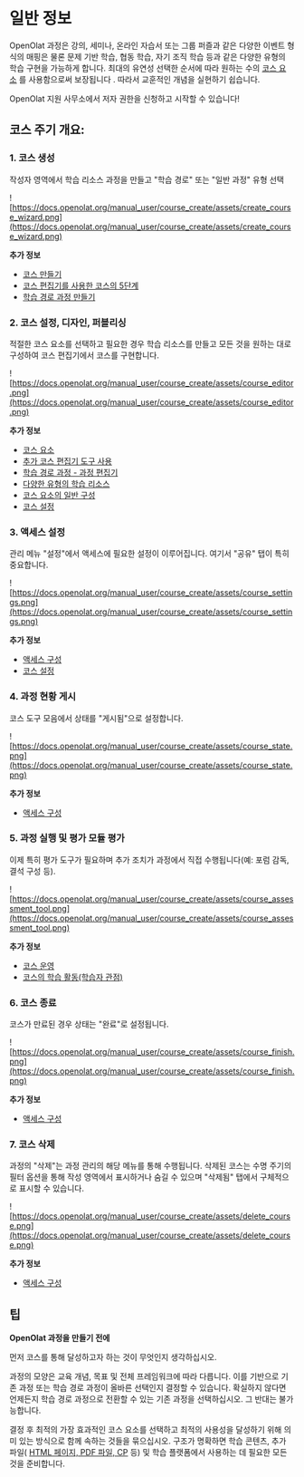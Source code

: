 # 일반 정보

OpenOlat 과정은 강의, 세미나, 온라인 자습서 또는 그룹 퍼즐과 같은 다양한 이벤트 형식의 매핑은 물론 문제 기반 학습, 협동 학습, 자기 조직 학습 등과 같은 다양한 유형의 학습 구현을 가능하게 합니다. 최대의 유연성 선택한 순서에 따라 원하는 수의 [코스 요소](https://docs.openolat.org/manual_user/course_elements/) 를 사용함으로써 보장됩니다 . 따라서 교훈적인 개념을 실현하기 쉽습니다.

OpenOlat 지원 사무소에서 저자 권한을 신청하고 시작할 수 있습니다!

## 코스 주기 개요:

### 1. 코스 생성

작성자 영역에서 학습 리소스 과정을 만들고 "학습 경로" 또는 "일반 과정" 유형 선택

![https://docs.openolat.org/manual_user/course_create/assets/create_course_wizard.png](https://docs.openolat.org/manual_user/course_create/assets/create_course_wizard.png)

**추가 정보**

- [코스 만들기](https://docs.openolat.org/manual_user/course_create/)
- [코스 편집기를 사용한 코스의 5단계](https://docs.openolat.org/manual_user/course_create/In_Five_Steps_to_Your_Course_With_the_Course_Editor/)
- [학습 경로 과정 만들기](https://docs.openolat.org/manual_user/course_create/Creating_learning_path_courses/)

### 2. 코스 설정, 디자인, 퍼블리싱

적절한 코스 요소를 선택하고 필요한 경우 학습 리소스를 만들고 모든 것을 원하는 대로 구성하여 코스 편집기에서 코스를 구현합니다.

![https://docs.openolat.org/manual_user/course_create/assets/course_editor.png](https://docs.openolat.org/manual_user/course_create/assets/course_editor.png)

**추가 정보**

- [코스 요소](https://docs.openolat.org/manual_user/course_elements/)
- [추가 코스 편집기 도구 사용](https://docs.openolat.org/manual_user/course_create/Using_additional_Course_Editor_Tools/)
- [학습 경로 과정 - 과정 편집기](https://docs.openolat.org/manual_user/course_create/Learning_path_course_-_Course_editor/)
- [다양한 유형의 학습 리소스](https://docs.openolat.org/manual_user/authoring/Various_Types_of_Learning_Resources/)
- [코스 요소의 일반 구성](https://docs.openolat.org/manual_user/course_create/General_Configuration_of_Course_Elements/)
- [코스 설정](https://docs.openolat.org/manual_user/course_create/Course_Settings/)

### 3. 액세스 설정

관리 메뉴 "설정"에서 액세스에 필요한 설정이 이루어집니다. 여기서 "공유" 탭이 특히 중요합니다.

![https://docs.openolat.org/manual_user/course_create/assets/course_settings.png](https://docs.openolat.org/manual_user/course_create/assets/course_settings.png)

**추가 정보**

- [액세스 구성](https://docs.openolat.org/manual_user/course_create/Access_configuration/)
- [코스 설정](https://docs.openolat.org/manual_user/course_create/Course_Settings/)

### 4. 과정 현황 게시

코스 도구 모음에서 상태를 "게시됨"으로 설정합니다.

![https://docs.openolat.org/manual_user/course_create/assets/course_state.png](https://docs.openolat.org/manual_user/course_create/assets/course_state.png)

**추가 정보**

- [액세스 구성](https://docs.openolat.org/manual_user/course_create/Access_configuration/)

### 5. 과정 실행 및 평가 모듈 평가

이제 특히 평가 도구가 필요하며 추가 조치가 과정에서 직접 수행됩니다(예: 포럼 감독, 결석 구성 등).

![https://docs.openolat.org/manual_user/course_create/assets/course_assessment_tool.png](https://docs.openolat.org/manual_user/course_create/assets/course_assessment_tool.png)

**추가 정보**

- [코스 운영](https://docs.openolat.org/manual_user/course_create/General_Information/Course+Operation.html)
- [코스의 학습 활동(학습자 관점)](https://docs.openolat.org/manual_user/learning_activities/)

### 6. 코스 종료

코스가 만료된 경우 상태는 "완료"로 설정됩니다.

![https://docs.openolat.org/manual_user/course_create/assets/course_finish.png](https://docs.openolat.org/manual_user/course_create/assets/course_finish.png)

**추가 정보**

- [액세스 구성](https://docs.openolat.org/manual_user/course_create/Access_configuration/)

### 7. 코스 삭제

과정의 "삭제"는 과정 관리의 해당 메뉴를 통해 수행됩니다. 삭제된 코스는 수명 주기의 필터 옵션을 통해 작성 영역에서 표시하거나 숨길 수 있으며 "삭제됨" 탭에서 구체적으로 표시할 수 있습니다.

![https://docs.openolat.org/manual_user/course_create/assets/delete_course.png](https://docs.openolat.org/manual_user/course_create/assets/delete_course.png)

**추가 정보**

- [액세스 구성](https://docs.openolat.org/manual_user/course_create/Access_configuration/)

## 팁

**OpenOlat 과정을 만들기 전에**

먼저 코스를 통해 달성하고자 하는 것이 무엇인지 생각하십시오.

과정의 모양은 교육 개념, 목표 및 전체 프레임워크에 따라 다릅니다. 이를 기반으로 기존 과정 또는 학습 경로 과정이 올바른 선택인지 결정할 수 있습니다. 확실하지 않다면 언제든지 학습 경로 과정으로 전환할 수 있는 기존 과정을 선택하십시오. 그 반대는 불가능합니다.

결정 후 최적의 가장 효과적인 코스 요소를 선택하고 최적의 사용성을 달성하기 위해 의미 있는 방식으로 함께 속하는 것들을 묶으십시오. 구조가 명확하면 학습 콘텐츠, 추가 파일( [HTML 페이지, PDF 파일, CP](https://docs.openolat.org/manual_user/authoring/Various_Types_of_Learning_Resources/) 등) 및 학습 플랫폼에서 사용하는 데 필요한 모든 것을 준비합니다.